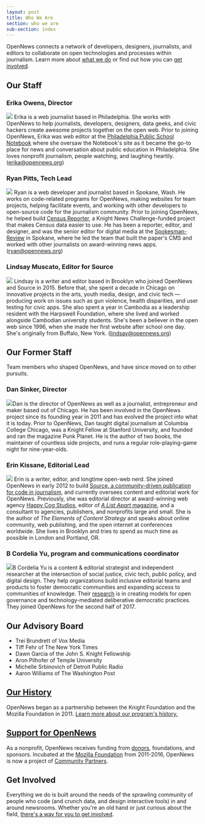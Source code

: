 ```yaml
---
layout: post
title: Who We Are
section: who we are
sub-section: index
---
```


<p class="bodybig">OpenNews connects a network of developers, designers, journalists, and editors to collaborate on open technologies and processes within journalism. Learn more about <a href="/what">what we do</a> or find out how you can <a href="/getinvolved">get involved</a>.</p>

## Our Staff

### Erika Owens, Director
<img src="/media/img/staff/owens.jpg" class="headshot"> Erika is a web journalist based in Philadelphia. She works with OpenNews to help journalists, developers, designers, data geeks, and civic hackers create awesome projects together on the open web. Prior to joining OpenNews, Erika was web editor at the [Philadelphia Public School Notebook](http://thenotebook.org/) where she oversaw the Notebook's site as it became the go-to place for news and conversation about public education in Philadelphia. She loves nonprofit journalism, people watching, and laughing heartily. (<a href="mailto:erika@opennews.org">erika@opennews.org</a>)

### Ryan Pitts, Tech Lead
<img src="/media/img/staff/pitts.jpg" class="headshot"> Ryan is a web developer and journalist based in Spokane, Wash. He works on code-related programs for OpenNews, making websites for team projects, helping facilitate events, and working with other developers to open-source code for the journalism community. Prior to joining OpenNews, he helped build [Census Reporter](http://censusreporter.org/), a Knight News Challenge-funded project that makes Census data easier to use. He has been a reporter, editor, and designer, and was the senior editor for digital media at the [Spokesman-Review](http://www.spokesman.com/) in Spokane, where he led the team that built the paper's CMS and worked with other journalists on award-winning news apps. (<a href="mailto:ryan@opennews.org">ryan@opennews.org</a>)

### Lindsay Muscato, Editor for Source
<img src="/media/img/staff/muscato.jpg" class="headshot"> Lindsay is a writer and editor based in Brooklyn who joined OpenNews and Source in 2015. Before that, she spent a decade in Chicago on innovative projects in the arts, youth media, design, and civic tech — producing work on issues such as gun violence, health disparities, and user testing for civic apps. She also spent a year in Cambodia as a leadership resident with the Harpswell Foundation, where she lived and worked alongside Cambodian university students. She's been a believer in the open web since 1996, when she made her first website after school one day. She's originally from Buffalo, New York. (<a href="mailto:lindsay@opennews.org">lindsay@opennews.org</a>)

## Our Former Staff
Team members who shaped OpenNews, and have since moved on to other pursuits.

### Dan Sinker, Director
<img src="/media/img/staff/sinker.jpg" class="headshot">Dan is the director of OpenNews as well as a journalist, entrepreneur and maker based out of Chicago. He has been involved in the OpenNews project since its founding year in 2011 and has evolved the project into what it is today. Prior to OpenNews, Dan taught digital journalism at Columbia College Chicago, was a Knight Fellow at Stanford University, and founded and ran the magazine Punk Planet. He is the author of two books, the maintainer of countless side projects, and runs a regular role-playing-game night for nine-year-olds.

### Erin Kissane, Editorial Lead
<img src="/media/img/staff/kissane.jpg" class="headshot"> Erin is a writer, editor, and longtime open-web nerd. She joined OpenNews in early 2012 to build [Source, a community-driven publication for code in journalism](http://source.opennews.org), and currently oversees content and editorial work for OpenNews. Previously, she was editorial director at award-winning web agency [Happy Cog Studios](http://happycog.com/), editor of [*A List Apart* magazine](http://alistapart.com/), and a consultant to agencies, publishers, and nonprofits large and small. She is the author of *The Elements of Content Strategy* and speaks about online community, web publishing, and the open internet at conferences worldwide. She lives in Brooklyn and tries to spend as much time as possible in London and Portland, OR.

### B Cordelia Yu, program and communications coordinator
<img src="/media/img/staff/cordelia.jpg" class="headshot">B Cordelia Yu is a content & editorial strategist and independent researcher at the intersection of social justice, civic tech, public policy, and digital design. They help organizations build inclusive editorial teams and products to foster democratic communities and expanding access to communities of knowledge. Their [research](http://tinyletter.com/thebestsophist) is in creating models for open governance and technology-mediated deliberative democratic practices. They joined OpenNews for the second half of 2017.

## Our Advisory Board

* Trei Brundrett of Vox Media
* Tiff Fehr of The New York Times
* Dawn Garcia of the John S. Knight Fellowship
* Aron Pilhofer of Temple University
* Michelle Srbinovich of Detroit Public Radio
* Aaron Williams of The Washington Post

## [Our History](/who/history/)

OpenNews began as a partnership between the Knight Foundation and the Mozilla Foundation in 2011. [Learn more about our program's history.](/who/history/)

## [Support for OpenNews](/who/supporters)

As a nonprofit, OpenNews receives funding from [donors](https://opennews.networkforgood.com/projects/54161), foundations, and sponsors. Incubated at the [Mozilla Foundation](https://www.mozilla.org/en-US/foundation/) from 2011-2016, OpenNews is now a project of [Community Partners](http://www.communitypartners.org/).


## Get Involved

Everything we do is built around the needs of the sprawling community of people who code (and crunch data, and design interactive tools) in and around newsrooms. Whether you're an old hand or just curious about the field, [there's a way for you to get involved](/getinvolved/).

